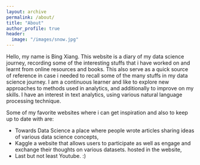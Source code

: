 ```yaml
---
layout: archive
permalink: /about/
title: "About"
author_profile: true
header:
  image: "/images/snow.jpg"
---
```


Hello, my name is Bing Xiang. This website is a diary of my data science journey, recording some of the interesting stuffs that i have worked on and learnt from online resources and books. This also serve as a quick source of reference in case i needed to recall some of the many stuffs in my data science journey. I am a continuous learner and like to explore new approaches to methods used in analytics, and additionally to improve on my skills. I have an interest in text analytics, using various natural language processing technique.

Some of my favorite websites where i can get inspiration and also to keep up to date with are:
* Towards Data Science a place where people wrote articles sharing ideas of various data science concepts, 
* Kaggle a website that allows users to participate as well as engage and exchange their thoughts on various datasets. hosted in the website, 
* Last but not least Youtube. :)

